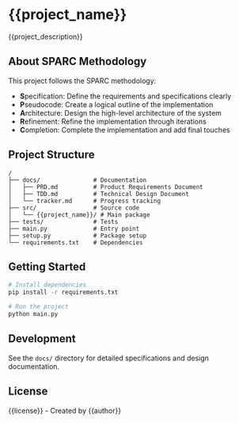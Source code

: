 # {{project_name}}

{{project_description}}

## About SPARC Methodology

This project follows the SPARC methodology:

- **S**pecification: Define the requirements and specifications clearly
- **P**seudocode: Create a logical outline of the implementation
- **A**rchitecture: Design the high-level architecture of the system
- **R**efinement: Refine the implementation through iterations
- **C**ompletion: Complete the implementation and add final touches

## Project Structure

```
/
├── docs/               # Documentation
│   ├── PRD.md          # Product Requirements Document
│   ├── TDD.md          # Technical Design Document
│   └── tracker.md      # Progress tracking
├── src/                # Source code
│   └── {{project_name}}/ # Main package
├── tests/              # Tests
├── main.py             # Entry point
├── setup.py            # Package setup
└── requirements.txt    # Dependencies
```

## Getting Started

```bash
# Install dependencies
pip install -r requirements.txt

# Run the project
python main.py
```

## Development

See the `docs/` directory for detailed specifications and design documentation.

## License

{{license}} - Created by {{author}} 